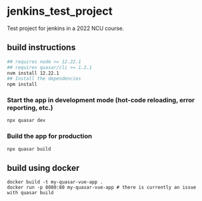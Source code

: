 # jenkins_test_project

Test project for jenkins in a 2022 NCU course.

## build instructions

```bash
## requires node >= 12.22.1
## requires quasar/cli >= 1.2.1
nvm install 12.22.1
## Install the dependencies
npm install
```

### Start the app in development mode (hot-code reloading, error reporting, etc.)

```bash
npx quasar dev
```

### Build the app for production

```bash
npx quasar build
```

## build using docker

```shell
docker build -t my-quasar-vue-app .
docker run -p 8080:80 my-quasar-vue-app # there is currently an issue with quasar build    
```
